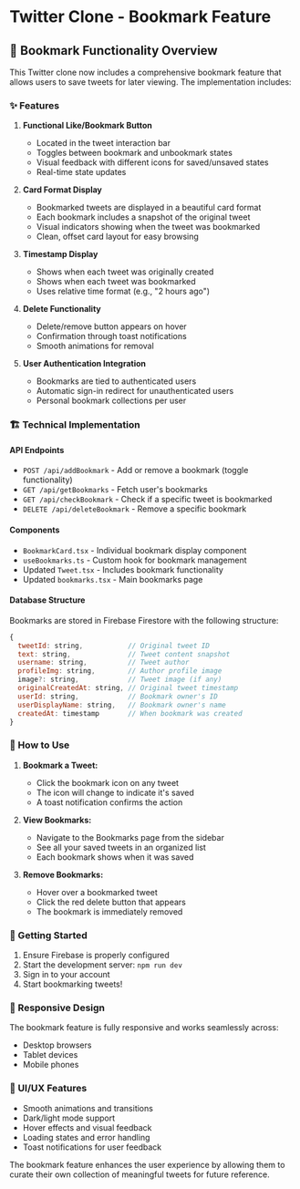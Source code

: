 # Twitter Clone - Bookmark Feature

## 📑 Bookmark Functionality Overview

This Twitter clone now includes a comprehensive bookmark feature that allows users to save tweets for later viewing. The implementation includes:

### ✨ Features

1. **Functional Like/Bookmark Button**
   - Located in the tweet interaction bar
   - Toggles between bookmark and unbookmark states
   - Visual feedback with different icons for saved/unsaved states
   - Real-time state updates

2. **Card Format Display**
   - Bookmarked tweets are displayed in a beautiful card format
   - Each bookmark includes a snapshot of the original tweet
   - Visual indicators showing when the tweet was bookmarked
   - Clean, offset card layout for easy browsing

3. **Timestamp Display**
   - Shows when each tweet was originally created
   - Shows when each tweet was bookmarked
   - Uses relative time format (e.g., "2 hours ago")

4. **Delete Functionality**
   - Delete/remove button appears on hover
   - Confirmation through toast notifications
   - Smooth animations for removal

5. **User Authentication Integration**
   - Bookmarks are tied to authenticated users
   - Automatic sign-in redirect for unauthenticated users
   - Personal bookmark collections per user

### 🏗️ Technical Implementation

#### API Endpoints

- `POST /api/addBookmark` - Add or remove a bookmark (toggle functionality)
- `GET /api/getBookmarks` - Fetch user's bookmarks
- `GET /api/checkBookmark` - Check if a specific tweet is bookmarked
- `DELETE /api/deleteBookmark` - Remove a specific bookmark

#### Components

- `BookmarkCard.tsx` - Individual bookmark display component
- `useBookmarks.ts` - Custom hook for bookmark management
- Updated `Tweet.tsx` - Includes bookmark functionality
- Updated `bookmarks.tsx` - Main bookmarks page

#### Database Structure

Bookmarks are stored in Firebase Firestore with the following structure:
```javascript
{
  tweetId: string,           // Original tweet ID
  text: string,              // Tweet content snapshot
  username: string,          // Tweet author
  profileImg: string,        // Author profile image
  image?: string,            // Tweet image (if any)
  originalCreatedAt: string, // Original tweet timestamp
  userId: string,            // Bookmark owner's ID
  userDisplayName: string,   // Bookmark owner's name
  createdAt: timestamp       // When bookmark was created
}
```

### 🎯 How to Use

1. **Bookmark a Tweet:**
   - Click the bookmark icon on any tweet
   - The icon will change to indicate it's saved
   - A toast notification confirms the action

2. **View Bookmarks:**
   - Navigate to the Bookmarks page from the sidebar
   - See all your saved tweets in an organized list
   - Each bookmark shows when it was saved

3. **Remove Bookmarks:**
   - Hover over a bookmarked tweet
   - Click the red delete button that appears
   - The bookmark is immediately removed

### 🚀 Getting Started

1. Ensure Firebase is properly configured
2. Start the development server: `npm run dev`
3. Sign in to your account
4. Start bookmarking tweets!

### 📱 Responsive Design

The bookmark feature is fully responsive and works seamlessly across:
- Desktop browsers
- Tablet devices  
- Mobile phones

### 🎨 UI/UX Features

- Smooth animations and transitions
- Dark/light mode support
- Hover effects and visual feedback
- Loading states and error handling
- Toast notifications for user feedback

The bookmark feature enhances the user experience by allowing them to curate their own collection of meaningful tweets for future reference.
